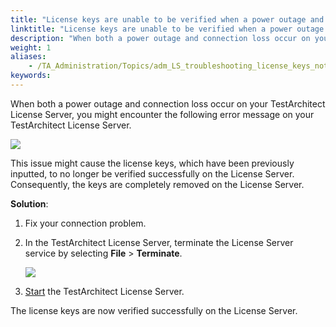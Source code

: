 ```yaml
--- 
title: "License keys are unable to be verified when a power outage and connection loss occur"
linktitle: "License keys are unable to be verified when a power outage and connection loss occur"
description: "When both a power outage and connection loss occur on your TestArchitect License Server, you might encounter the following error message on your TestArchitect License Server. This issue might cause ..."
weight: 1
aliases: 
    - /TA_Administration/Topics/adm_LS_troubleshooting_license_keys_not_validated.html
keywords: 
---
```


When both a power outage and connection loss occur on your TestArchitect License Server, you might encounter the following error message on your TestArchitect License Server.

![](/images/TA_Administration/Images/key_failed_to_validate.png)

This issue might cause the license keys, which have been previously inputted, to no longer be verified successfully on the License Server. Consequently, the keys are completely removed on the License Server.

**Solution**:

1.  Fix your connection problem.

2.  In the TestArchitect License Server, terminate the License Server service by selecting **File** \> **Terminate**.

    ![](/images/TA_Administration/Images/LS_terminate_service.png)

3.  [Start](/TA_Administration/Topics/LS_TA_managing_start_stop.html) the TestArchitect License Server.


The license keys are now verified successfully on the License Server.


